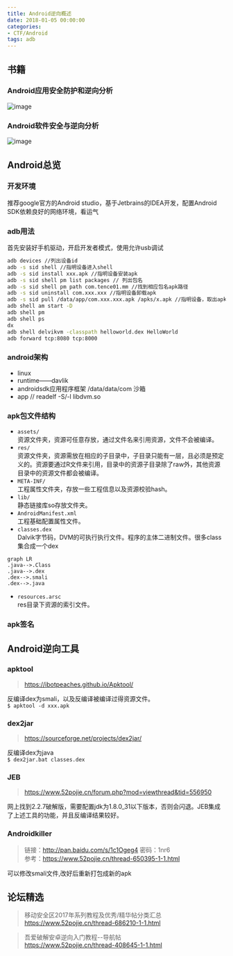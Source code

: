 ```yaml
---
title: Android逆向概述
date: 2018-01-05 00:00:00
categories:
- CTF/Android
tags: adb 
---
```


## 书籍

### Android应用安全防护和逆向分析

![image](http://img.blog.csdn.net/20171218160639075)

### Android软件安全与逆向分析
![image](https://gss3.bdstatic.com/-Po3dSag_xI4khGkpoWK1HF6hhy/baike/w%3D268%3Bg%3D0/sign=c331c126b8a1cd1105b675268129afc1/8644ebf81a4c510fe214c70c6259252dd52aa5d7.jpg)
 
## Android总览

### 开发环境

推荐google官方的Android studio，基于Jetbrains的IDEA开发，配置Android SDK依赖良好的网络环境，看运气

### adb用法

首先安装好手机驱动，开启开发者模式，使用允许usb调试

```bash
adb devices //列出设备id
adb -s sid shell //指明设备进入shell
adb -s sid install xxx.apk //指明设备安装apk
adb -s sid shell pm list packages // 列出包名
adb -s sid shell pm path com.tence01.mm //找到相应包名apk路径
adb -s sid uninstall com.xxx.xxx //指明设备卸载apk
adb -s sid pull /data/app/com.xxx.xxx.apk /apks/x.apk //指明设备，取出apk
adb shell am start -D
adb shell pm
adb shell ps
dx
adb shell delvikvm -classpath helloworld.dex HelloWorld
adb forward tcp:8080 tcp:8000
````

### android架构

- linux
- runtime——davlik
- androidsdk应用程序框架  /data/data/com  沙箱
- app   // readelf -S/-l  libdvm.so 

### apk包文件结构

- `assets/`  
资源文件夹，资源可任意存放，通过文件名来引用资源，文件不会被编译。
- `res/`  
资源文件夹，资源需放在相应的子目录中，子目录只能有一层，且必须是预定义的。资源要通过R文件来引用，目录中的资源子目录除了raw外，其他资源目录中的资源文件都会被编译。
- `META-INF/`  
工程属性文件夹，存放一些工程信息以及资源校验hash。
- `lib/`  
静态链接库so存放文件夹。
- `AndroidManifest.xml`  
工程基础配置属性文件。
- `classes.dex`  
Dalvik字节码，DVM的可执行执行文件。程序的主体二进制文件。很多class集合成一个dex 

```
graph LR
.java-->.Class
.java-->.dex
.dex-->.smali
.dex-->.java
```

- `resources.arsc`  
res目录下资源的索引文件。

### apk签名

## Android逆向工具

### apktool

> https://ibotpeaches.github.io/Apktool/

反编译dex为smali，以及反编译被编译过得资源文件。  
`$ apktool -d xxx.apk`

### dex2jar 

> https://sourceforge.net/projects/dex2jar/

反编译dex为java  
`$ dex2jar.bat classes.dex `

### JEB

> https://www.52pojie.cn/forum.php?mod=viewthread&tid=556950

网上找到2.2.7破解版，需要配置jdk为1.8.0_31以下版本，否则会闪退。JEB集成了上述工具的功能，并且反编译结果较好。

### Androidkiller

> 链接：http://pan.baidu.com/s/1c1Ogeg4 密码：1nr6   
> 参考：https://www.52pojie.cn/thread-650395-1-1.html

可以修改smali文件,改好后重新打包成新的apk

## 论坛精选

> 移动安全区2017年系列教程及优秀/精华帖分类汇总   
> https://www.52pojie.cn/thread-686210-1-1.html

> 吾爱破解安卓逆向入门教程--导航帖   
> https://www.52pojie.cn/thread-408645-1-1.html
